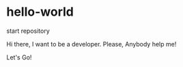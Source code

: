 # hello-world
start repository

Hi there, I want to be a developer. Please, Anybody help me!

Let's Go!